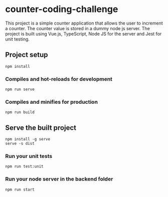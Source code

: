 # counter-coding-challenge

This project is a simple counter application that allows the user to increment a counter. The counter value is stored in a dummy node js server. The project is built using Vue.js, TypeScript, Node JS for the server and Jest for unit testing.

## Project setup

```
npm install
```

### Compiles and hot-reloads for development

```
npm run serve
```

### Compiles and minifies for production

```
npm run build
```

## Serve the built project

```
npm install -g serve
serve -s dist
```

### Run your unit tests

```
npm run test:unit
```

### Run your node server in the backend folder

```
npm run start
```
